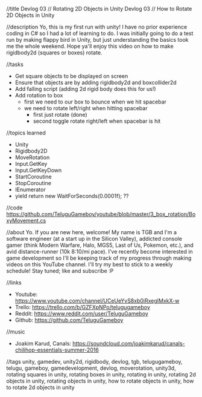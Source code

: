 //title
Devlog 03 // Rotating 2D Objects in Unity
Devlog 03 // How to Rotate 2D Objects in Unity

//description
Yo, this is my first run with unity! I have no prior experience coding in C# so I had a lot of learning to do. I was initially going to do a test run by making flappy bird in Unity, but just understanding the basics took me the whole weekend. Hope ya'll enjoy this video on how to make rigidbody2d (squares or boxes) rotate.

//tasks
- Get square objects to be displayed on screen
- Ensure that objects are by adding rigidbody2d and boxcollider2d
- Add falling script (adding 2d rigid body does this for us!)
- Add rotation to box
  - first we need to our box to bounce when we hit spacebar
  - we need to rotate left/right when hitting spacebar
    - first just rotate (done)
    - second toggle rotate right/left when spacebar is hit

//topics learned
- Unity
- Rigidbody2D
- MoveRotation
- Input.GetKey
- Input.GetKeyDown
- StartCoroutine
- StopCoroutine
- IEnumerator
- yield return new WaitForSeconds(0.0001f); ??

//code
https://github.com/TeluguGameboy/youtube/blob/master/3_box_rotation/BoxyMovement.cs

//about
Yo. If you are new here, welcome! My name is TGB and I'm a software engineer (at a start up in the Silicon Valley), addicted console gamer (think Modern Warfare, Halo, MGS5, Last of Us, Pokemon, etc.), and avid distance-runner (10k 8:10/mi pace). I've recently become interested in game development so I'll be keeping track of my progress through making videos on this YouTube channel. I'll try my best to stick to a weekly schedule! Stay tuned; like and subscribe :P

//links
- Youtube: https://www.youtube.com/channel/UCeUeYvS8xb0iRxegIMxkX-w
- Trello: https://trello.com/b/GZFXpNPo/telugugameboy
- Reddit: https://www.reddit.com/user/TeluguGameboy
- Github: https://github.com/TeluguGameboy

//music
- Joakim Karud, Canals: https://soundcloud.com/joakimkarud/canals-chilihop-essentials-summer-2016

//tags
unity, gamedev, unity2d, rigidbody, devlog, tgb, telugugameboy, telugu, gameboy, gamedevelopment, devlog, moverotation, unity3d, rotating squares in unity, rotating boxes in unity, rotating in unity, rotating 2d objects in unity, rotating objects in unity, how to rotate objects in unity, how to rotate 2d objects in unity
